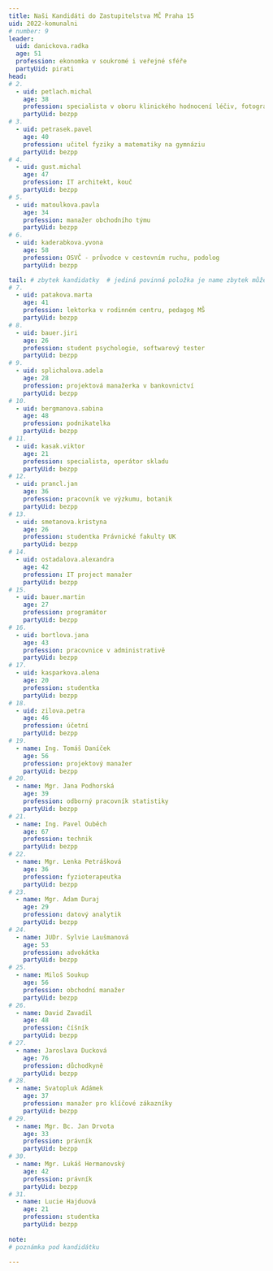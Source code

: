 ```yaml
---
title: Naši Kandidáti do Zastupitelstva MČ Praha 15
uid: 2022-komunalni
# number: 9
leader:
  uid: danickova.radka
  age: 51
  profession: ekonomka v soukromé i veřejné sféře
  partyUid: pirati
head:
# 2.
  - uid: petlach.michal
    age: 38
    profession: specialista v oboru klinického hodnocení léčiv, fotograf
    partyUid: bezpp
# 3.
  - uid: petrasek.pavel
    age: 40
    profession: učitel fyziky a matematiky na gymnáziu
    partyUid: bezpp
# 4.
  - uid: gust.michal
    age: 47
    profession: IT architekt, kouč
    partyUid: bezpp
# 5.
  - uid: matoulkova.pavla
    age: 34
    profession: manažer obchodního týmu
    partyUid: bezpp
# 6.
  - uid: kaderabkova.yvona
    age: 58
    profession: OSVČ - průvodce v cestovním ruchu, podolog
    partyUid: bezpp   

tail: # zbytek kandidatky  # jediná povinná položka je name zbytek můžete vynechat  # věk se uvádí k poslednímu dni voleb
# 7.
  - uid: patakova.marta
    age: 41
    profession: lektorka v rodinném centru, pedagog MŠ
    partyUid: bezpp
# 8.
  - uid: bauer.jiri
    age: 26
    profession: student psychologie, softwarový tester
    partyUid: bezpp
# 9.
  - uid: splichalova.adela
    age: 28
    profession: projektová manažerka v bankovnictví
    partyUid: bezpp
# 10.
  - uid: bergmanova.sabina
    age: 48
    profession: podnikatelka
    partyUid: bezpp
# 11.
  - uid: kasak.viktor
    age: 21
    profession: specialista, operátor skladu
    partyUid: bezpp
# 12.
  - uid: prancl.jan
    age: 36
    profession: pracovník ve výzkumu, botanik
    partyUid: bezpp
# 13.
  - uid: smetanova.kristyna
    age: 26
    profession: studentka Právnické fakulty UK
    partyUid: bezpp
# 14.
  - uid: ostadalova.alexandra
    age: 42
    profession: IT project manažer
    partyUid: bezpp
# 15.
  - uid: bauer.martin
    age: 27
    profession: programátor
    partyUid: bezpp
# 16.
  - uid: bortlova.jana
    age: 43
    profession: pracovnice v administrativě
    partyUid: bezpp
# 17.
  - uid: kasparkova.alena
    age: 20
    profession: studentka
    partyUid: bezpp
# 18.
  - uid: zilova.petra
    age: 46
    profession: účetní
    partyUid: bezpp
# 19.
  - name: Ing. Tomáš Daníček
    age: 56
    profession: projektový manažer
    partyUid: bezpp
# 20.
  - name: Mgr. Jana Podhorská
    age: 39
    profession: odborný pracovník statistiky
    partyUid: bezpp
# 21.
  - name: Ing. Pavel Ouběch
    age: 67
    profession: technik
    partyUid: bezpp
# 22.
  - name: Mgr. Lenka Petrášková
    age: 36
    profession: fyzioterapeutka
    partyUid: bezpp
# 23.
  - name: Mgr. Adam Duraj
    age: 29
    profession: datový analytik
    partyUid: bezpp
# 24.
  - name: JUDr. Sylvie Laušmanová
    age: 53
    profession: advokátka
    partyUid: bezpp
# 25.
  - name: Miloš Soukup
    age: 56
    profession: obchodní manažer
    partyUid: bezpp
# 26.
  - name: David Zavadil
    age: 48
    profession: číšník
    partyUid: bezpp
# 27.
  - name: Jaroslava Ducková
    age: 76
    profession: důchodkyně
    partyUid: bezpp
# 28.
  - name: Svatopluk Adámek
    age: 37
    profession: manažer pro klíčové zákazníky
    partyUid: bezpp
# 29.
  - name: Mgr. Bc. Jan Drvota
    age: 33
    profession: právník
    partyUid: bezpp
# 30.
  - name: Mgr. Lukáš Hermanovský
    age: 42
    profession: právník
    partyUid: bezpp
# 31.
  - name: Lucie Hajduová
    age: 21
    profession: studentka
    partyUid: bezpp
    
note: 
# poznámka pod kandidátku

---
```

